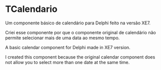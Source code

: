 # TCalendario
Um componente básico de calendário para Delphi feito na versão XE7.

Criei esse componente por que o componente original de calendário não permite selecionar mais de uma data ao mesmo tempo.


A basic calendar component for Delphi made in XE7 version.

I created this component because the original calendar component does not allow you to select more than one date at the same time.
